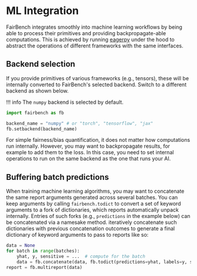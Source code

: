 # ML Integration

FairBench integrates smoothly into machine learning workflows
by being able to process their primitives and providing
backpropagate-able computations. This is achieved by running 
[eagerpy](https://eagerpy.jonasrauber.de/) 
under the hood to abstract the operations of different
frameworks with the same interfaces.

## Backend selection

If you provide primitives of various frameworks (e.g., tensors),
these will be internally converted to FairBench's selected
backend. Switch to a different backend as shown below.

!!! info 
    The `numpy` backend is selected by default.

```python
import fairbench as fb

backend_name = "numpy" # or "torch", "tensorflow", "jax"
fb.setbackend(backend_name)
```

For simple fairness/bias quantification, it does not matter how
computations run internally. However, you may want to 
backpropagate results, for example to
add them to the loss. In this case, you need to set 
internal operations to run on
the same backend as the one that runs your AI.

## Buffering batch predictions

When training machine learning algorithms, you may want
to concatenate the same report arguments generated across 
several batches. You can keep arguments by calling
`fairbench.todict` to convert a set of keyword arguments
to a fork of dictionaries, which reports
automatically unpack internally.
Entries of such forks (e.g.,
`predictions` in the example below) can be concatenated
via a namesake method. iteratively concatenate such dictionaries
with previous concatenation outcomes to generate a final
dictionary of keyword arguments to pass to reports like so:

```python
data = None
for batch in range(batches):
    yhat, y, sensitive = ...  # compute for the batch
    data = fb.concatenate(data, fb.todict(predictions=yhat, labels=y, sensitive=sensitive))
report = fb.multireport(data)
```
